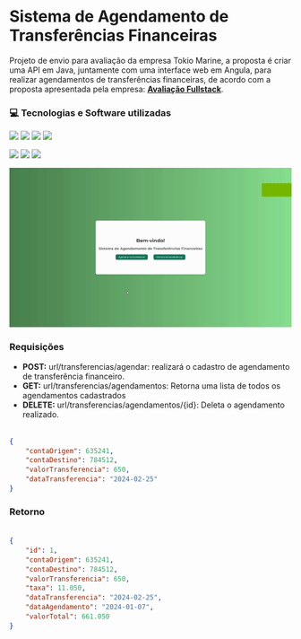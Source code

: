 # Sistema de Agendamento de Transferências Financeiras
Projeto de envio para avaliação da empresa Tokio Marine, a proposta é criar uma API em Java, juntamente com uma interface web em Angula, para realizar agendamentos de transferências financeiras, de acordo com a proposta apresentada pela empresa: <b>[Avaliação Fullstack](TM-Avaliacao.md)</b>.

### 💻 Tecnologias e Software utilizadas
![](https://img.shields.io/static/v1?label=Java&message=JDK17&labelColor=white&style=for-the-badge)
![](https://img.shields.io/static/v1?label=Database&message=h2&labelColor=white&style=for-the-badge)
![](https://img.shields.io/static/v1?label=Maven&message=v3.2.1&labelColor=white&style=for-the-badge)
![](https://img.shields.io/static/v1?label=Angular&message=v16.2.0&labelColor=white&style=for-the-badge)


![](https://img.shields.io/badge/-Spring-5382a1?logo=spring&logoColor=white&style=for-the-badge)
![](https://img.shields.io/badge/-Postman-5382a1?logo=postman&logoColor=white&style=for-the-badge)
![](https://img.shields.io/badge/-VSCode-5382a1?logo=visualstudio&logoColor=white&style=for-the-badge)

![Alt text](sistema-transferencia.gif)

### Requisições
- <b>POST:</b> url/transferencias/agendar: realizará o cadastro de agendamento de transferência financeiro.
- <b>GET:</b> url/transferencias/agendamentos: Retorna uma lista de todos os agendamentos cadastrados
- <b>DELETE:</b> url/transferencias/agendamentos/{id}: Deleta o agendamento realizado.

```json

{
    "contaOrigem": 635241,
    "contaDestino": 784512,
    "valorTransferencia": 650,
    "dataTransferencia": "2024-02-25"
}

```

### Retorno
```json

{
    "id": 1,
    "contaOrigem": 635241,
    "contaDestino": 784512,
    "valorTransferencia": 650,
    "taxa": 11.050,
    "dataTransferencia": "2024-02-25",
    "dataAgendamento": "2024-01-07",
    "valorTotal": 661.050
}

```